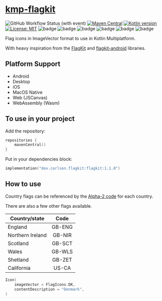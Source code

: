 # [kmp-flagkit](https://github.com/acarlsen/kmp-flagkit)
![GitHub Workflow Status (with event)](https://img.shields.io/github/actions/workflow/status/acarlsen/kmp-flagkit/build.yml)
[![Maven Central](https://img.shields.io/maven-central/v/dev.carlsen.flagkit/flagkit)](https://central.sonatype.com/namespace/dev.carlsen.flagkit)
[![Kotlin version](https://img.shields.io/badge/Kotlin-2.0.20-blueviolet?logo=kotlin&logoColor=white)](http://kotlinlang.org)
[![License: MIT](https://img.shields.io/badge/License-MIT-yellow.svg)](https://opensource.org/licenses/MIT)
![badge][badge-jvm]
![badge][badge-android]
![badge][badge-ios]
![badge][badge-mac]
![badge][badge-js]
![badge][badge-wasm]

Flag icons in ImageVector format to use in Kotlin Multiplatform.

With heavy inspiration from the [FlagKit](https://github.com/madebybowtie/FlagKit) and [flagkit-android](https://github.com/murgupluoglu/flagkit-android) libraries.

## Platform Support
- Android
- Desktop
- iOS
- MacOS Native
- Web (JSCanvas)
- WebAssembly (Wasm)

## To use in your project

Add the repository:
```kotlin
repositories {
    mavenCentral()
}
```

Put in your dependencies block:

```kotlin
implementation("dev.carlsen.flagkit:flagkit:1.1.0")
```

## How to use

Country flags can be referenced by the [Alpha-2 code](https://www.iban.com/country-codes) for each country.

There are also a few other flags available. 

| Country/state    |  Code   |
|------------------|:-------:|
| England          | GB-ENG  |
| Northern Ireland | GB-NIR  |
| Scotland         | GB-SCT  |
| Wales            | GB-WLS  |
| Shetland         | GB-ZET  |
| California       | US-CA   |


```kotlin
Icon(
    imageVector = FlagIcons.DK,
    contentDescription = "Denmark",
)
```


[badge-android]: http://img.shields.io/badge/android-6EDB8D.svg?style=flat

[badge-ios]: http://img.shields.io/badge/ios-CDCDCD.svg?style=flat

[badge-js]: http://img.shields.io/badge/js-F8DB5D.svg?style=flat

[badge-jvm]: http://img.shields.io/badge/jvm-DB413D.svg?style=flat

[badge-linux]: http://img.shields.io/badge/linux-2D3F6C.svg?style=flat

[badge-windows]: http://img.shields.io/badge/windows-4D76CD.svg?style=flat

[badge-mac]: http://img.shields.io/badge/macos-111111.svg?style=flat

[badge-watchos]: http://img.shields.io/badge/watchos-C0C0C0.svg?style=flat

[badge-tvos]: http://img.shields.io/badge/tvos-808080.svg?style=flat

[badge-wasm]: https://img.shields.io/badge/wasm-624FE8.svg?style=flat

[badge-nodejs]: https://img.shields.io/badge/nodejs-68a063.svg?style=flat
